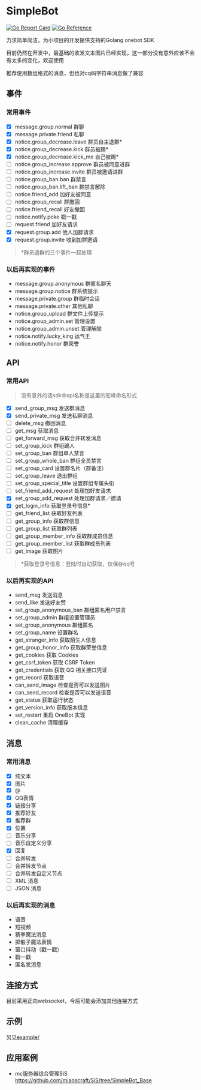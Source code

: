 # SimpleBot

[![Go Report Card](https://goreportcard.com/badge/github.com/BaiMeow/SimpleBot)](https://goreportcard.com/report/github.com/BaiMeow/SimpleBot)
[![Go Reference](https://pkg.go.dev/badge/github.com/BaiMeow/SimpleBot.svg)](https://pkg.go.dev/github.com/BaiMeow/SimpleBot)

力求简单简洁，为小项目的开发提供支持的Golang onebot SDK

目前仍然在开发中，最基础的收发文本图片已经实现，这一部分没有意外应该不会有太多的变化，欢迎使用

推荐使用数组格式的消息，但也对cq码字符串消息做了兼容

## 事件

### 常用事件

- [x] message.group.normal 群聊
- [x] message.private.friend 私聊
- [x] notice.group_decrease.leave 群员自主退群*
- [x] notice.group_decrease.kick 群员被踢*
- [x] notice.group_decrease.kick_me 自己被踢*
- [ ] notice.group_increase.approve 群员被同意进群
- [ ] notice.group_increase.invite 群员被邀请进群
- [ ] notice.group_ban.ban 群禁言
- [ ] notice.group_ban.lift_ban 群禁言解除
- [ ] notice.friend_add 加好友被同意
- [ ] notice.group_recall 群撤回
- [ ] notice.friend_recall 好友撤回
- [ ] notice.notify.poke 戳一戳
- [ ] request.friend 加好友请求
- [x] request.group.add 他人加群请求
- [x] request.group.invite 收到加群邀请

> *群员退群的三个事件一起处理

### 以后再实现的事件

- message.group.anonymous 群匿名聊天
- message.group.notice 群系统提示
- message.private.group 群临时会话
- message.private.other 其他私聊
- notice.group_upload 群文件上传提示
- notice.group_admin.set 管理设置
- notice.group_admin.unset 管理解除
- notice.notify.lucky_king 运气王
- notice.notify.honor 群荣誉

## API

### 常用API

> 没有意外的话sdk中api名称是这里的驼峰命名形式

- [x] send_group_msg 发送群消息
- [x] send_private_msg 发送私聊消息
- [ ] delete_msg 撤回消息
- [ ] get_msg 获取消息
- [ ] get_forward_msg 获取合并转发消息
- [ ] set_group_kick 群组踢人
- [ ] set_group_ban 群组单人禁言
- [ ] set_group_whole_ban 群组全员禁言
- [ ] set_group_card 设置群名片（群备注）
- [ ] set_group_leave 退出群组
- [ ] set_group_special_title 设置群组专属头衔
- [ ] set_friend_add_request 处理加好友请求
- [x] set_group_add_request 处理加群请求／邀请
- [x] get_login_info 获取登录号信息*
- [ ] get_friend_list 获取好友列表
- [ ] get_group_info 获取群信息
- [ ] get_group_list 获取群列表
- [ ] get_group_member_info 获取群成员信息
- [ ] get_group_member_list 获取群成员列表
- [ ] get_image 获取图片

> *获取登录号信息：登陆时自动获取，仅保存qq号

### 以后再实现的API

- send_msg 发送消息
- send_like 发送好友赞
- set_group_anonymous_ban 群组匿名用户禁言
- set_group_admin 群组设置管理员
- set_group_anonymous 群组匿名
- set_group_name 设置群名
- get_stranger_info 获取陌生人信息
- get_group_honor_info 获取群荣誉信息
- get_cookies 获取 Cookies
- get_csrf_token 获取 CSRF Token
- get_credentials 获取 QQ 相关接口凭证
- get_record 获取语音
- can_send_image 检查是否可以发送图片
- can_send_record 检查是否可以发送语音
- get_status 获取运行状态
- get_version_info 获取版本信息
- set_restart 重启 OneBot 实现
- clean_cache 清理缓存

## 消息

### 常用消息

- [x] 纯文本
- [x] 图片
- [x] @
- [x] QQ表情
- [x] 链接分享
- [x] 推荐好友
- [x] 推荐群
- [x] 位置
- [ ] 音乐分享
- [ ] 音乐自定义分享
- [x] 回复
- [ ] 合并转发
- [ ] 合并转发节点
- [ ] 合并转发自定义节点
- [ ] XML 消息
- [ ] JSON 消息

### 以后再实现的消息

- 语音
- 短视频
- 猜拳魔法消息
- 掷骰子魔法表情
- 窗口抖动（戳一戳）
- 戳一戳
- 匿名发消息

## 连接方式

目前采用正向websocket，今后可能会添加其他连接方式

## 示例

另见[example/](https://github.com/BaiMeow/SimpleBot/tree/main/example)

## 应用案例

- mc服务器综合管理SiS https://github.com/miaoscraft/SiS/tree/SimpleBot_Base